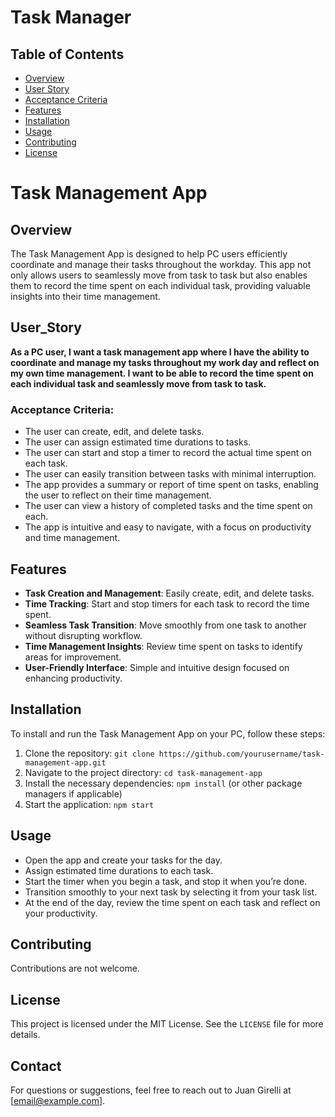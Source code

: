 # Task Manager

## Table of Contents

- [Overview](#Overview)
- [User Story](#User_Story)
- [Acceptance Criteria](#Acceptance-Criteria)
- [Features](#Features)
- [Installation](#installation)
- [Usage](#usage)
- [Contributing](#contributing)
- [License](#license)

# Task Management App

## Overview

The Task Management App is designed to help PC users efficiently coordinate and manage their tasks throughout the workday. This app not only allows users to seamlessly move from task to task but also enables them to record the time spent on each individual task, providing valuable insights into their time management.

## User_Story

**As a PC user, I want a task management app where I have the ability to coordinate and manage my tasks throughout my work day and reflect on my own time management. I want to be able to record the time spent on each individual task and seamlessly move from task to task.**

### Acceptance Criteria:

- The user can create, edit, and delete tasks.
- The user can assign estimated time durations to tasks.
- The user can start and stop a timer to record the actual time spent on each task.
- The user can easily transition between tasks with minimal interruption.
- The app provides a summary or report of time spent on tasks, enabling the user to reflect on their time management.
- The user can view a history of completed tasks and the time spent on each.
- The app is intuitive and easy to navigate, with a focus on productivity and time management.

## Features

- **Task Creation and Management**: Easily create, edit, and delete tasks.
- **Time Tracking**: Start and stop timers for each task to record the time spent.
- **Seamless Task Transition**: Move smoothly from one task to another without disrupting workflow.
- **Time Management Insights**: Review time spent on tasks to identify areas for improvement.
- **User-Friendly Interface**: Simple and intuitive design focused on enhancing productivity.

## Installation

To install and run the Task Management App on your PC, follow these steps:
1. Clone the repository: `git clone https://github.com/yourusername/task-management-app.git`
2. Navigate to the project directory: `cd task-management-app`
3. Install the necessary dependencies: `npm install` (or other package managers if applicable)
4. Start the application: `npm start`

## Usage

- Open the app and create your tasks for the day.
- Assign estimated time durations to each task.
- Start the timer when you begin a task, and stop it when you’re done.
- Transition smoothly to your next task by selecting it from your task list.
- At the end of the day, review the time spent on each task and reflect on your productivity.

## Contributing

Contributions are not welcome.

## License

This project is licensed under the MIT License. See the `LICENSE` file for more details.

## Contact
For questions or suggestions, feel free to reach out to Juan Girelli at [email@example.com].
